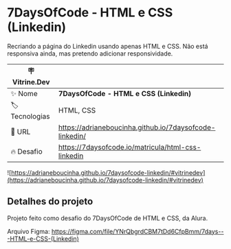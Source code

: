 # 7DaysOfCode - HTML e CSS (Linkedin)

Recriando a página do Linkedin usando apenas HTML e CSS.
Não está responsiva ainda, mas pretendo adicionar responsividade.

| :placard: Vitrine.Dev |     |
| -------------  | --- |
| :sparkles: Nome        | **7DaysOfCode - HTML e CSS (Linkedin)**
| :label: Tecnologias | HTML, CSS
| :rocket: URL         | https://adrianeboucinha.github.io/7daysofcode-linkedin/
| :fire: Desafio     | https://7daysofcode.io/matricula/html-css-linkedin

<!-- Inserir imagem com a #vitrinedev ao final do link -->
![https://adrianeboucinha.github.io/7daysofcode-linkedin/#vitrinedev](https://adrianeboucinha.github.io/7daysofcode-linkedin/#vitrinedev)

## Detalhes do projeto

Projeto feito como desafio do 7DaysOfCode de HTML e CSS, da Alura.

Arquivo Figma: https://figma.com/file/YNrQbgrdCBM7tDd6CfpBmm/7days---HTML-e-CSS-(Linkedin)


